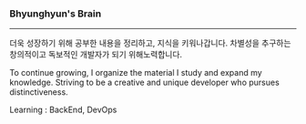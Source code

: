 ###  Bhyunghyun's Brain
---
더욱 성장하기 위해 공부한 내용을 정리하고, 지식을 키워나갑니다.
차별성을 추구하는 창의적이고 독보적인 개발자가 되기 위해노력합니다.

To continue growing, I organize the material I study and expand my knowledge.
Striving to be a creative and unique developer who pursues distinctiveness.

Learning : BackEnd, DevOps


